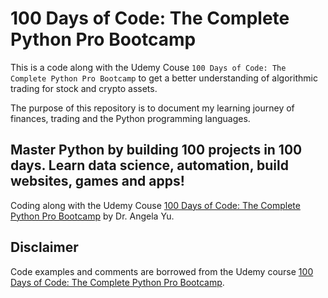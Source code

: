 # 100 Days of Code: The Complete Python Pro Bootcamp


This is a code along with the Udemy Couse `100 Days of Code: The Complete Python Pro Bootcamp` to get a better understanding of algorithmic trading for stock and crypto assets.

The purpose of this repository is to document my learning journey of finances, trading and the Python programming languages.

## Master Python by building 100 projects in 100 days. Learn data science, automation, build websites, games and apps!

Coding along with the Udemy Couse [100 Days of Code: The Complete Python Pro Bootcamp](https://www.udemy.com/course/100-days-of-code/) by Dr. Angela Yu.


## Disclaimer

Code examples and comments are borrowed from the Udemy course [100 Days of Code: The Complete Python Pro Bootcamp](https://www.udemy.com/course/100-days-of-code/).


